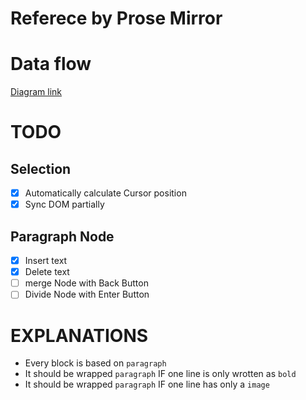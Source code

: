 # Referece by Prose Mirror

# Data flow

[Diagram link](https://www.mermaidchart.com/raw/d0189296-f4d0-4c5a-a73a-cd6d2fd2517e?theme=light&version=v0.1&format=svg)

# TODO

## Selection

- [x] Automatically calculate Cursor position
- [x] Sync DOM partially

## Paragraph Node

- [x] Insert text
- [x] Delete text
- [ ] merge Node with Back Button
- [ ] Divide Node with Enter Button

# EXPLANATIONS

- Every block is based on `paragraph`
- It should be wrapped `paragraph` IF one line is only wrotten as `bold`
- It should be wrapped `paragraph` IF one line has only a `image`

